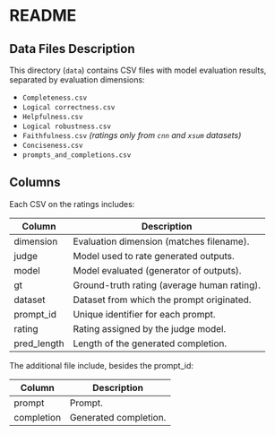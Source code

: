 # README

## Data Files Description

This directory (`data`) contains CSV files with model evaluation results, separated by evaluation dimensions:

- `Completeness.csv`
- `Logical correctness.csv`
- `Helpfulness.csv`
- `Logical robustness.csv`
- `Faithfulness.csv` *(ratings only from `cnn` and `xsum` datasets)*
- `Conciseness.csv`
- `prompts_and_completions.csv`

## Columns

Each CSV on the ratings includes:

| Column      | Description                                             |
|-------------|---------------------------------------------------------|
| dimension   | Evaluation dimension (matches filename).                |
| judge       | Model used to rate generated outputs.                   |
| model       | Model evaluated (generator of outputs).                 |
| gt          | Ground-truth rating (average human rating).             |
| dataset     | Dataset from which the prompt originated.               |
| prompt_id   | Unique identifier for each prompt.                      |
| rating      | Rating assigned by the judge model.                     |
| pred_length | Length of the generated completion.                     |


The additional file include, besides the prompt_id: 

| Column      | Description                                             |
|-------------|---------------------------------------------------------|
| prompt      | Prompt.                                                 |
| completion  | Generated completion.                                   |
